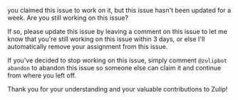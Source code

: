 you claimed this issue to work on it, but this issue hasn't been updated for a week. Are you still working on this issue?

If so, please update this issue by leaving a comment on this issue to let me know that you're still working on this issue within 3 days, or else I'll automatically remove your assignment from this issue.

If you've decided to stop working on this issue, simply comment `@zulipbot abandon` to abandon this issue so someone else can claim it and continue from where you left off.

Thank you for your understanding and your valuable contributions to Zulip!